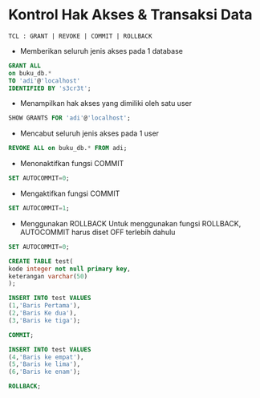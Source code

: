 # Kontrol Hak Akses & Transaksi Data
    TCL : GRANT | REVOKE | COMMIT | ROLLBACK

- Memberikan seluruh jenis akses pada 1 database
```sql
GRANT ALL
on buku_db.*
TO 'adi'@'localhost'
IDENTIFIED BY 's3cr3t';
```

- Menampilkan hak akses yang dimiliki oleh satu user
```sql
SHOW GRANTS FOR 'adi'@'localhost';
```

- Mencabut seluruh jenis akses pada 1 user
```sql
REVOKE ALL on buku_db.* FROM adi;
```

- Menonaktifkan fungsi COMMIT
```sql
SET AUTOCOMMIT=0;
```

- Mengaktifkan fungsi COMMIT
```sql
SET AUTOCOMMIT=1;
```

- Menggunakan ROLLBACK
Untuk menggunakan fungsi ROLLBACK, AUTOCOMMIT harus diset OFF terlebih dahulu
```sql
SET AUTOCOMMIT=0;
```
```sql
CREATE TABLE test(
kode integer not null primary key,
keterangan varchar(50)
);
```

```sql
INSERT INTO test VALUES
(1,'Baris Pertama'),
(2,'Baris Ke dua'),
(3,'Baris ke tiga');
```

```sql
COMMIT;
```

```sql
INSERT INTO test VALUES
(4,'Baris ke empat'),
(5,'Baris ke lima'),
(6,'Baris ke enam');
```

```sql
ROLLBACK;
```